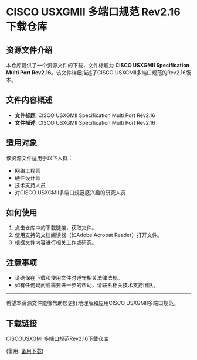 # CISCO USXGMII 多端口规范 Rev2.16 下载仓库

## 资源文件介绍

本仓库提供了一个资源文件的下载，文件标题为 **CISCO USXGMII Specification Multi Port Rev2.16**。该文件详细描述了CISCO USXGMII多端口规范的Rev2.16版本。

## 文件内容概述

- **文件标题**: CISCO USXGMII Specification Multi Port Rev2.16
- **文件描述**: CISCO USXGMII Specification Multi Port Rev2.16

## 适用对象

该资源文件适用于以下人群：

- 网络工程师
- 硬件设计师
- 技术支持人员
- 对CISCO USXGMII多端口规范感兴趣的研究人员

## 如何使用

1. 点击仓库中的下载链接，获取文件。
2. 使用支持的文档阅读器（如Adobe Acrobat Reader）打开文件。
3. 根据文件内容进行相关工作或研究。

## 注意事项

- 请确保在下载和使用文件时遵守相关法律法规。
- 如有任何疑问或需要进一步的帮助，请联系相关技术支持团队。

---

希望本资源文件能够帮助您更好地理解和应用CISCO USXGMII多端口规范。

## 下载链接
[CISCOUSXGMII多端口规范Rev2.16下载仓库](https://pan.quark.cn/s/1db9f3565487) 

(备用: [备用下载](https://pan.baidu.com/s/1EtjwZ_f4MSk4o2VbseWing?pwd=1234))
